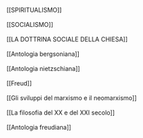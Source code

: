 [[SPIRITUALISMO]]  <br>
<br>
[[SOCIALISMO]]<br> <br>
[[LA DOTTRINA SOCIALE DELLA CHIESA]] <br> <br>
[[Antologia bergsoniana]] <br>
 <br>
[[Antologia nietzschiana]] <br>
 <br>
[[Freud]]<br>
 <br>
[[Gli sviluppi del marxismo e il neomarxismo]] <br>
<br>
[[La filosofia del XX e del XXI secolo]] <br>
<br>
[[Antologia freudiana]] 